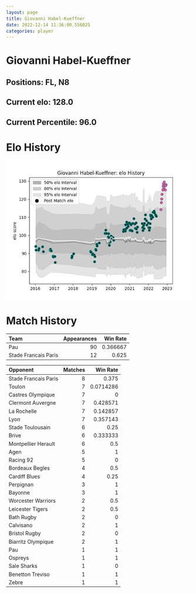 ```yaml
---  
layout: page  
title: Giovanni Habel-Kueffner  
date: 2022-12-14 11:36:00.556025  
categories: player  
---
```

# Giovanni Habel-Kueffner

## Positions: FL, N8

## Current elo: 128.0

## Current Percentile: 96.0

# Elo History


![elo history](history_GiovanniHabel-Kueffner.png)
# Match History


| Team                 |   Appearances |   Win Rate |
|:---------------------|--------------:|-----------:|
| Pau                  |            90 |   0.366667 |
| Stade Francais Paris |            12 |   0.625    |

| Opponent             |   Matches |   Win Rate |
|:---------------------|----------:|-----------:|
| Stade Francais Paris |         8 |  0.375     |
| Toulon               |         7 |  0.0714286 |
| Castres Olympique    |         7 |  0         |
| Clermont Auvergne    |         7 |  0.428571  |
| La Rochelle          |         7 |  0.142857  |
| Lyon                 |         7 |  0.357143  |
| Stade Toulousain     |         6 |  0.25      |
| Brive                |         6 |  0.333333  |
| Montpellier Herault  |         6 |  0.5       |
| Agen                 |         5 |  1         |
| Racing 92            |         5 |  0         |
| Bordeaux Begles      |         4 |  0.5       |
| Cardiff Blues        |         4 |  0.25      |
| Perpignan            |         3 |  1         |
| Bayonne              |         3 |  1         |
| Worcester Warriors   |         2 |  0.5       |
| Leicester Tigers     |         2 |  0.5       |
| Bath Rugby           |         2 |  0         |
| Calvisano            |         2 |  1         |
| Bristol Rugby        |         2 |  0         |
| Biarritz Olympique   |         2 |  1         |
| Pau                  |         1 |  1         |
| Ospreys              |         1 |  1         |
| Sale Sharks          |         1 |  0         |
| Benetton Treviso     |         1 |  1         |
| Zebre                |         1 |  1         |